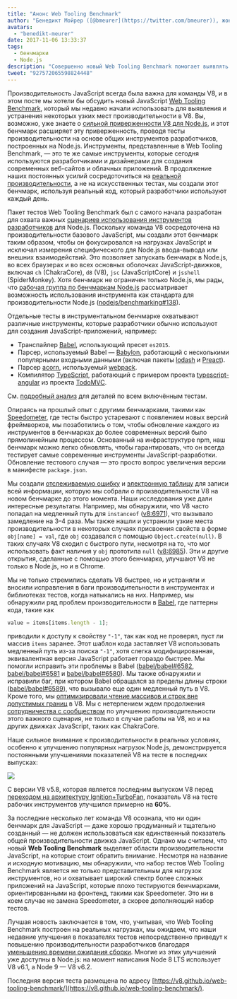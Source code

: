 ```yaml
---
title: "Анонс Web Tooling Benchmark"
author: "Бенедикт Мойрер ([@bmeurer](https://twitter.com/bmeurer)), жонглёр производительности JavaScript"
avatars:
  - "benedikt-meurer"
date: 2017-11-06 13:33:37
tags:
  - бенчмарки
  - Node.js
description: "Совершенно новый Web Tooling Benchmark помогает выявлять и устранять узкие места производительности V8 в Babel, TypeScript и других реальных проектах."
tweet: "927572065598824448"
---
```

Производительность JavaScript всегда была важна для команды V8, и в этом посте мы хотели бы обсудить новый JavaScript [Web Tooling Benchmark](https://v8.github.io/web-tooling-benchmark), который мы недавно начали использовать для выявления и устранения некоторых узких мест производительности в V8. Вы, возможно, уже знаете о [сильной приверженности V8 для Node.js](/blog/v8-nodejs), и этот бенчмарк расширяет эту приверженность, проводя тесты производительности на основе общих инструментов разработчиков, построенных на Node.js. Инструменты, представленные в Web Tooling Benchmark, — это те же самые инструменты, которые сегодня используются разработчиками и дизайнерами для создания современных веб-сайтов и облачных приложений. В продолжение наших постоянных усилий сосредоточиться на [реальной производительности](/blog/real-world-performance/), а не на искусственных тестах, мы создали этот бенчмарк, используя реальный код, который разработчики используют каждый день.

<!--truncate-->
Пакет тестов Web Tooling Benchmark был с самого начала разработан для охвата важных [сценариев использования инструментов разработчиков](https://github.com/nodejs/benchmarking/blob/master/docs/use_cases.md#web-developer-tooling) для Node.js. Поскольку команда V8 сосредоточена на производительности базового JavaScript, мы создали этот бенчмарк таким образом, чтобы он фокусировался на нагрузках JavaScript и исключал измерения специфического для Node.js ввода-вывода или внешних взаимодействий. Это позволяет запускать бенчмарк в Node.js, во всех браузерах и во всех основных оболочках JavaScript-движков, включая `ch` (ChakraCore), `d8` (V8), `jsc` (JavaScriptCore) и `jsshell` (SpiderMonkey). Хотя бенчмарк не ограничен только Node.js, мы рады, что [рабочая группа по бенчмаркам Node.js](https://github.com/nodejs/benchmarking) рассматривает возможность использования инструмента как стандарта для производительности Node.js ([nodejs/benchmarking#138](https://github.com/nodejs/benchmarking/issues/138)).

Отдельные тесты в инструментальном бенчмарке охватывают различные инструменты, которые разработчики обычно используют для создания JavaScript-приложений, например:

- Транспайлер [Babel](https://github.com/babel/babel), использующий пресет `es2015`.
- Парсер, используемый Babel — [Babylon](https://github.com/babel/babylon), работающий с несколькими популярными входными данными (включая пакеты [lodash](https://lodash.com/) и [Preact](https://github.com/developit/preact)).
- Парсер [acorn](https://github.com/ternjs/acorn), используемый [webpack](http://webpack.js.org/).
- Компилятор [TypeScript](http://www.typescriptlang.org/), работающий с примером проекта [typescript-angular](https://github.com/tastejs/todomvc/tree/master/examples/typescript-angular) из проекта [TodoMVC](https://github.com/tastejs/todomvc).

См. [подробный анализ](https://github.com/v8/web-tooling-benchmark/blob/master/docs/in-depth.md) для деталей по всем включённым тестам.

Опираясь на прошлый опыт с другими бенчмарками, такими как [Speedometer](http://browserbench.org/Speedometer), где тесты быстро устаревают с появлением новых версий фреймворков, мы позаботились о том, чтобы обновление каждого из инструментов в бенчмарках до более современных версий было прямолинейным процессом. Основанный на инфраструктуре npm, наш бенчмарк можно легко обновлять, чтобы гарантировать, что он всегда тестирует самые современные инструменты JavaScript-разработки. Обновление тестового случая — это просто вопрос увеличения версии в манифесте `package.json`.

Мы создали [отслеживаемую ошибку](http://crbug.com/v8/6936) и [электронную таблицу](https://docs.google.com/spreadsheets/d/14XseWDyiJyxY8_wXkQpc7QCKRgMrUbD65sMaNvAdwXw) для записи всей информации, которую мы собрали о производительности V8 на новом бенчмарке до этого момента. Наши исследования уже дали интересные результаты. Например, мы обнаружили, что V8 часто попадал на медленный путь для `instanceof` ([v8:6971](http://crbug.com/v8/6971)), что вызывало замедление на 3–4 раза. Мы также нашли и устранили узкие места производительности в некоторых случаях присвоения свойств в форме `obj[name] = val`, где `obj` создавался с помощью `Object.create(null)`. В таких случаях V8 сходил с быстрого пути, несмотря на то, что мог использовать факт наличия у `obj` прототипа `null` ([v8:6985](http://crbug.com/v8/6985)). Эти и другие открытия, сделанные с помощью этого бенчмарка, улучшают V8 не только в Node.js, но и в Chrome.

Мы не только стремились сделать V8 быстрее, но и устраняли и вносили исправления в баги производительности в инструментах и библиотеках тестов, когда натыкались на них. Например, мы обнаружили ряд проблем производительности в [Babel](https://github.com/babel/babel), где паттерны кода, такие как

```js
value = items[items.length - 1];
```

приводили к доступу к свойству `"-1"`, так как код не проверял, пуст ли массив `items` заранее. Этот шаблон кода заставляет V8 использовать медленный путь из-за поиска `"-1"`, хотя слегка модифицированная, эквивалентная версия JavaScript работает гораздо быстрее. Мы помогли исправить эти проблемы в Babel ([babel/babel#6582](https://github.com/babel/babel/pull/6582), [babel/babel#6581](https://github.com/babel/babel/pull/6581) и [babel/babel#6580](https://github.com/babel/babel/pull/6580)). Мы также обнаружили и исправили баг, при котором Babel обращался за пределы длины строки ([babel/babel#6589](https://github.com/babel/babel/pull/6589)), что вызывало еще один медленный путь в V8. Кроме того, мы [оптимизировали чтение массивов и строк вне допустимых границ](https://twitter.com/bmeurer/status/926357262318305280) в V8. Мы с нетерпением ждем продолжения [сотрудничества с сообществом](https://twitter.com/rauchg/status/924349334346276864) по улучшению производительности этого важного сценария, не только в случае работы на V8, но и на других движках JavaScript, таких как ChakraCore.

Наше сильное внимание к производительности в реальных условиях, особенно к улучшению популярных нагрузок Node.js, демонстрируется постоянными улучшениями показателей V8 на тесте в последних выпусках:

![](/_img/web-tooling-benchmark/chart.svg)

С версии V8 v5.8, которая является последним выпуском V8 перед [переходом на архитектуру Ignition+TurboFan](/blog/launching-ignition-and-turbofan), показатель V8 на тесте рабочих инструментов улучшился примерно на **60%**.

За последние несколько лет команда V8 осознала, что ни один бенчмарк для JavaScript — даже хорошо продуманный и тщательно созданный — не должен использоваться как единственный показатель общей производительности движка JavaScript. Однако мы считаем, что новый **Web Tooling Benchmark** выделяет области производительности JavaScript, на которые стоит обратить внимание. Несмотря на название и исходную мотивацию, мы обнаружили, что набор тестов Web Tooling Benchmark является не только представительным для нагрузок инструментов, но и охватывает широкий спектр более сложных приложений на JavaScript, которые плохо тестируются бенчмарками, ориентированными на фронтенд, такими как Speedometer. Это ни в коем случае не замена Speedometer, а скорее дополняющий набор тестов.

Лучшая новость заключается в том, что, учитывая, что Web Tooling Benchmark построен на реальных нагрузках, мы ожидаем, что наши недавние улучшения в показателях тестов непосредственно приведут к повышению производительности разработчиков благодаря [уменьшению времени ожидания сборки](https://xkcd.com/303/). Многие из этих улучшений уже доступны в Node.js: на момент написания Node 8 LTS использует V8 v6.1, а Node 9 — V8 v6.2.

Последняя версия теста размещена по адресу [https://v8.github.io/web-tooling-benchmark/](https://v8.github.io/web-tooling-benchmark/).
